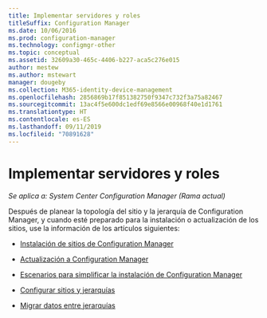 ```yaml
---
title: Implementar servidores y roles
titleSuffix: Configuration Manager
ms.date: 10/06/2016
ms.prod: configuration-manager
ms.technology: configmgr-other
ms.topic: conceptual
ms.assetid: 32609a30-465c-4406-b227-aca5c276e015
author: mestew
ms.author: mstewart
manager: dougeby
ms.collection: M365-identity-device-management
ms.openlocfilehash: 2856869b17f851382750f9347c732f3a75a82467
ms.sourcegitcommit: 13ac4f5e600dc1edf69e8566e00968f40e1d1761
ms.translationtype: HT
ms.contentlocale: es-ES
ms.lasthandoff: 09/11/2019
ms.locfileid: "70891628"
---
```

# <a name="deploy-servers-and-roles"></a>Implementar servidores y roles

*Se aplica a: System Center Configuration Manager (Rama actual)*

Después de planear la topología del sitio y la jerarquía de Configuration Manager, y cuando esté preparado para la instalación o actualización de los sitios, use la información de los artículos siguientes:  

- [Instalación de sitios de Configuration Manager](/sccm/core/servers/deploy/install/installing-sites)  

- [Actualización a Configuration Manager](/sccm/core/servers/deploy/install/upgrade-to-configuration-manager)  

- [Escenarios para simplificar la instalación de Configuration Manager](/sccm/core/servers/deploy/install/scenarios-to-streamline-your-installation)  

- [Configurar sitios y jerarquías](/sccm/core/servers/deploy/configure/configure-sites-and-hierarchies)  

- [Migrar datos entre jerarquías](/sccm/core/migration/migrate-data-between-hierarchies)  
